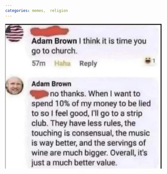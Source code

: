 ```yaml
---
categories: memes,  religion
---
```



![churchclub](https://raw.githubusercontent.com/muneer78/muneer78.github.io/master/images/stripclub.jpg)